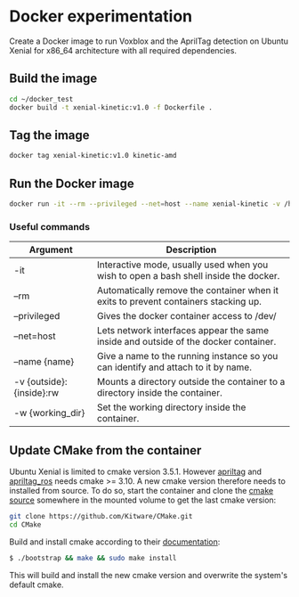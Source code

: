 # Docker experimentation 

Create a Docker image to run Voxblox and the AprilTag detection on Ubuntu Xenial for x86_64 architecture with all required dependencies. 

## Build the image
```bash
cd ~/docker_test
docker build -t xenial-kinetic:v1.0 -f Dockerfile .
```

## Tag the image 
```bash
docker tag xenial-kinetic:v1.0 kinetic-amd
``` 

## Run the Docker image 
```bash
docker run -it --rm --privileged --net=host --name xenial-kinetic -v /home/$(whoami)/:/home/user/:rw -w /home/user/ kinetic-amd /bin/bash
```

### Useful commands
| Argument                 | Description                                                                          |
|--------------------------|--------------------------------------------------------------------------------------|
| -it                      | Interactive mode, usually used when you wish to open a bash shell inside the docker. |
| –rm                      | Automatically remove the container when it exits to prevent containers stacking up.  |
| –privileged              | Gives the docker container access to /dev/                                           |
| –net=host                | Lets network interfaces appear the same inside and outside of the docker container.  |
| –name {name}             | Give a name to the running instance so you can identify and attach to it by name.    |
| -v {outside}:{inside}:rw | Mounts a directory outside the container to a directory inside the container.        |
| -w {working_dir}         | Set the working directory inside the container.                                      |


## Update CMake from the container 
Ubuntu Xenial is limited to cmake version 3.5.1. However [apriltag](https://github.com/AprilRobotics/apriltag) and [apriltag_ros](https://github.com/AprilRobotics/apriltag_ros) needs cmake >= 3.10. 
A new cmake version therefore needs to installed from source. 
To do so, start the container and clone the [cmake source](https://github.com/Kitware/CMake) somewhere in the mounted volume to get the last cmake version: 
```bash
git clone https://github.com/Kitware/CMake.git
cd CMake
``` 
Build and install cmake according to their [documentation](https://github.com/Kitware/CMake#unixmac-osxmingwmsyscygwin):
```bash
$ ./bootstrap && make && sudo make install
```
This will build and install the new cmake version and overwrite the system's default cmake. 